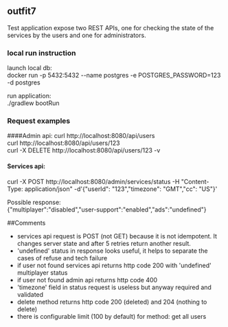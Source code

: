 ## outfit7

Test application expose two REST APIs, one for checking the state of the services by the users and one for administrators.

### local run instruction 

launch local db: \
docker run -p 5432:5432 --name postgres -e POSTGRES_PASSWORD=123 -d postgres

run application: \
./gradlew bootRun

### Request examples

####Admin api:
curl http://localhost:8080/api/users \
curl http://localhost:8080/api/users/123 \
curl -X DELETE http://localhost:8080/api/users/123 -v

#### Services api:
curl -X POST http://localhost:8080/admin/services/status  -H "Content-Type: application/json" -d'{"userId": "123","timezone": "GMT","cc": "US"}'

Possible response: \
{"multiplayer":"disabled","user-support":"enabled","ads":"undefined"}

##Comments
- services api request is POST (not GET) because it is not idempotent. It changes server state and after 5 retries return another result.
- 'undefined' status in response looks useful, it helps to separate the cases of refuse and tech failure
- if user not found services api returns http code 200 with 'undefined' multiplayer status 
- if user not found admin api returns http code 400
- 'timezone' field in status request is useless but anyway required and validated
- delete method returns http code 200 (deleted) and 204 (nothing to delete) 
- there is configurable limit (100 by default) for method: get all users  


